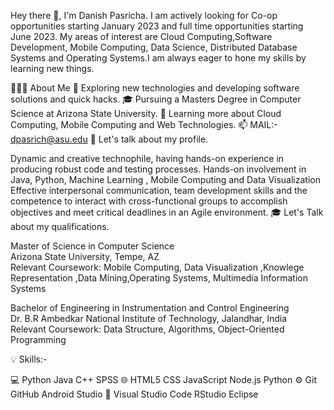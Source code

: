 Hey there 👋, I'm Danish Pasricha.
I am actively looking for Co-op opportunities starting January 2023 and full time opportunities starting June 2023.
My areas of interest are Cloud Computing,Software Development, Mobile Computing, Data Science, Distributed Database Systems and Operating Systems.I am always eager to hone my skills by learning new things.

👨🏻‍💻  About Me
🤔   Exploring new technologies and developing software solutions and quick hacks.
🎓   Pursuing a Masters Degree in Computer Science at Arizona State University.
🌱   Learning more about Cloud Computing, Mobile Computing and Web Technologies.
📫   MAIL:- dpasrich@asu.edu
🧠 Let's talk about my profile.

Dynamic and creative technophile, having hands-on experience in producing robust code and testing processes.
Hands-on involvement in Java, Python, Machine Learning , Mobile Computing and Data Visualization
Effective interpersonal communication, team development skills and the competence to interact with cross-functional groups to accomplish objectives and meet critical deadlines in an Agile environment.
🎓 Let's Talk about my qualifications.

Master of Science in Computer Science       
Arizona State University, Tempe, AZ       
Relevant Coursework:  Mobile Computing, Data Visualization ,Knowlege Representation ,Data Mining,Operating Systems, Multimedia Information Systems

Bachelor of Engineering in Instrumentation and Control Engineering       
Dr. B.R Ambedkar National Institute of Technology, Jalandhar, India       
Relevant Coursework: Data Structure, Algorithms, Object-Oriented Programming

💡 Skills:-

💻   Python Java C++ SPSS
🌐   HTML5 CSS JavaScript Node.js Python
⚙️   Git GitHub Android Studio
🔧   Visual Studio Code RStudio Eclipse

